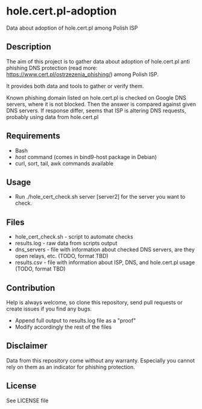 # hole.cert.pl-adoption
Data about adoption of hole.cert.pl among Polish ISP


Description
---------
The aim of this project is to gather data about adoption of hole.cert.pl anti phishing
DNS protection (read more: https://www.cert.pl/ostrzezenia_phishing/) among Polish ISP.

It provides both data and tools to gather or verify them.

Known phishing domain listed on hole.cert.pl is checked on Google DNS servers,
where it is not blocked. Then the answer is compared against given DNS servers.
If response differ, seems that ISP is altering DNS requests, probably using
data from hole.cert.pl


Requirements
---------
- Bash
- *host* command (comes in bind9-host package in Debian)
- curl, sort, tail, awk commands available


Usage
---------
- Run ./hole_cert_check.sh server [server2] for the server you want to check.


Files
---------
- hole_cert_check.sh - script to automate checks
- results.log - raw data from scripts output
- dns_servers - file with information about checked DNS servers, are they open
relays, etc. (TODO, format TBD)
- results.csv - file with information about ISP, DNS, and hole.cert.pl usage (TODO, format TBD)


Contribution
---------
Help is always welcome, so clone this repository, send pull requests or create
issues if you find any bugs.
- Append full output to results.log file as a "proof"
- Modify accordingly the rest of the files


Disclaimer
---------
Data from this repository come without any warranty. Especially you cannot rely on them
as an indicator for phishing protection.


License
---------
See LICENSE file
